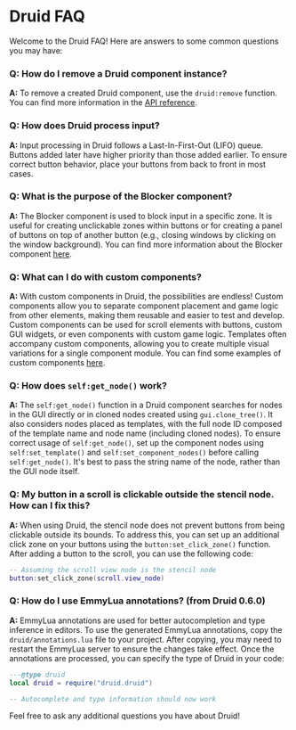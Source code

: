 # Druid FAQ

Welcome to the Druid FAQ! Here are answers to some common questions you may have:

### Q: How do I remove a Druid component instance?
**A:** To remove a created Druid component, use the `druid:remove` function. You can find more information in the [API reference](https://insality.github.io/druid/modules/druid_instance.html#druid:remove).

### Q: How does Druid process input?
**A:** Input processing in Druid follows a Last-In-First-Out (LIFO) queue. Buttons added later have higher priority than those added earlier. To ensure correct button behavior, place your buttons from back to front in most cases.

### Q: What is the purpose of the Blocker component?
**A:** The Blocker component is used to block input in a specific zone. It is useful for creating unclickable zones within buttons or for creating a panel of buttons on top of another button (e.g., closing windows by clicking on the window background). You can find more information about the Blocker component [here](https://github.com/Insality/druid/blob/master/docs_md/01-components.md#notes-2).

### Q: What can I do with custom components?
**A:** With custom components in Druid, the possibilities are endless! Custom components allow you to separate component placement and game logic from other elements, making them reusable and easier to test and develop. Custom components can be used for scroll elements with buttons, custom GUI widgets, or even components with custom game logic. Templates often accompany custom components, allowing you to create multiple visual variations for a single component module. You can find some examples of custom components [here](https://github.com/Insality/druid-assets).

### Q: How does `self:get_node()` work?
**A:** The `self:get_node()` function in a Druid component searches for nodes in the GUI directly or in cloned nodes created using `gui.clone_tree()`. It also considers nodes placed as templates, with the full node ID composed of the template name and node name (including cloned nodes). To ensure correct usage of `self:get_node()`, set up the component nodes using `self:set_template()` and `self:set_component_nodes()` before calling `self:get_node()`. It's best to pass the string name of the node, rather than the GUI node itself.

### Q: My button in a scroll is clickable outside the stencil node. How can I fix this?
**A:** When using Druid, the stencil node does not prevent buttons from being clickable outside its bounds. To address this, you can set up an additional click zone on your buttons using the `button:set_click_zone()` function. After adding a button to the scroll, you can use the following code:
```lua
-- Assuming the scroll view node is the stencil node
button:set_click_zone(scroll.view_node)
```

### Q: How do I use EmmyLua annotations? (from Druid 0.6.0)
**A:** EmmyLua annotations are used for better autocompletion and type inference in editors. To use the generated EmmyLua annotations, copy the `druid/annotations.lua` file to your project. After copying, you may need to restart the EmmyLua server to ensure the changes take effect. Once the annotations are processed, you can specify the type of Druid in your code:
```lua
---@type druid
local druid = require("druid.druid")

-- Autocomplete and type information should now work
```

Feel free to ask any additional questions you have about Druid!

